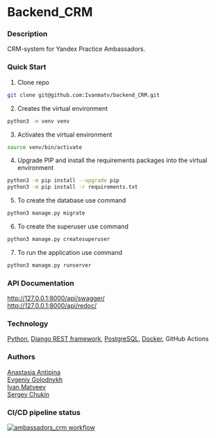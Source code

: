 # Backend_CRM

### Description
CRM-system for Yandex Practice Ambassadors.

### Quick Start
1. Clone repo
```bash
git clone git@github.com:Ivanmatv/backend_CRM.git
```
2. Creates the virtual environment
```bash
python3 -m venv venv
```
3. Activates the virtual environment
```bash
source venv/bin/activate
```
4. Upgrade PIP and install the requirements packages into the virtual environment
```bash
python3 -m pip install --upgrade pip
python3 -m pip install -r requirements.txt
```
5. To create the database use command
```bash
python3 manage.py migrate
```
6. To create the superuser use command
```bash
python3 manage.py createsuperuser
```
7. To run the application use command
```bash
python3 manage.py runserver
```

### API Documentation
http://127.0.0.1:8000/api/swagger/  
http://127.0.0.1:8000/api/redoc/

### Technology
[Python](https://www.python.org), [Django REST framework](https://www.django-rest-framework.org), [PostgreSQL](https://www.postgresql.org/), [Docker](https://www.docker.com/), GitHub Actions

### Authors
[Anastasia Antipina](https://github.com/an-nastasiia)  
[Evgeniy Golodnykh](https://github.com/Evgeniy-Golodnykh)  
[Ivan Matveev](https://github.com/Ivanmatv)  
[Sergey Chukin](https://github.com/ChukSerg)

### CI/CD pipeline status
[![ambassadors_crm workflow](https://github.com/Evgeniy-Golodnykh/ambassadors_crm/actions/workflows/crm_workflow.yml/badge.svg)](https://github.com/Evgeniy-Golodnykh/ambassadors_crm/actions/workflows/crm_workflow.yml)
